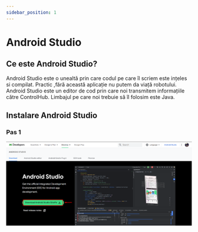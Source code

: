 ```yaml
---
sidebar_position: 1
---
```


# Android Studio

## Ce este Android Studio?

Android Studio este o unealtă prin care codul pe care îl scriem este ințeles si compilat. Practic ,fără această aplicație nu putem da viață robotului. Android Studio este un editor de cod prin care noi transmitem informațiile către ControlHub. Limbajul pe care noi trebuie să îl folosim este Java.

## Instalare Android Studio

### Pas 1
![Android Studio 1](Screenshot_3.png)
